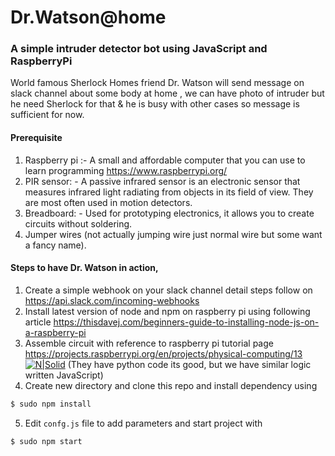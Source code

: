 
# Dr.Watson@home
### A simple intruder detector bot using JavaScript and RaspberryPi 
World famous Sherlock Homes friend Dr. Watson will send  message on slack channel about some body at home , we can have photo of intruder but he need Sherlock for that & he is busy with other cases so message is sufficient for now.
#### Prerequisite
1.	Raspberry pi :- A small and affordable computer that you can use to learn programming https://www.raspberrypi.org/
2.	PIR sensor: - A passive infrared sensor is an electronic sensor that measures infrared light radiating from objects in its field of view. They are most often used in motion detectors.
3.	Breadboard: - Used for prototyping electronics, it allows you to create circuits without soldering.
4.	Jumper wires (not actually jumping wire just normal wire but some want a fancy name).
#### Steps to have Dr. Watson in action,
1.	Create a simple webhook on your slack channel detail steps follow on https://api.slack.com/incoming-webhooks
2.	Install latest version of node and npm on raspberry pi using following article                 https://thisdavej.com/beginners-guide-to-installing-node-js-on-a-raspberry-pi
3.	Assemble circuit with reference to raspberry pi tutorial page https://projects.raspberrypi.org/en/projects/physical-computing/13
[![N|Solid](https://projects-static.raspberrypi.org/projects/physical-computing/0cb2cbd34292a05a668aeea3f291ceb3c7d9cd83/en/images/pir_wiring.png)](https://nodesource.com/products/nsolid)
(They have python code its good, but we have similar logic written JavaScript)  
4.	Create new directory and clone this repo and install dependency using 
```sh
$ sudo npm install
```
5.	Edit `confg.js` file to add parameters and start project with
```sh
$ sudo npm start 
``` 